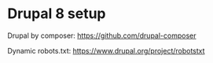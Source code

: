 # Drupal 8 setup

Drupal by composer: https://github.com/drupal-composer

Dynamic robots.txt: https://www.drupal.org/project/robotstxt

